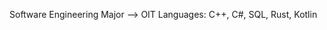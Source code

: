 Software Engineering Major --> OIT
Languages: C++, C#, SQL, Rust, Kotlin
<!---
NathanGr33n/NathanGr33n is a ✨ special ✨ repository because its `README.md` (this file) appears on your GitHub profile.
You can click the Preview link to take a look at your changes.
--->
